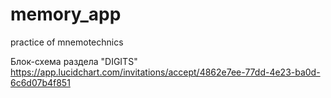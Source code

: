 # memory_app
practice of mnemotechnics

Блок-схема раздела "DIGITS"
https://app.lucidchart.com/invitations/accept/4862e7ee-77dd-4e23-ba0d-6c6d07b4f851
